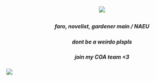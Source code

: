 # <p align="center"> ![](https://files.catbox.moe/0jgo97.jpg)

##### <p align="center"> faro, novelist, gardener main / NAEU
##### <p align="center"> dont be a weirdo plspls
##### <p align="center"> join my COA team <3

![](https://komarev.com/ghpvc/?username=astrocigarettes) 
